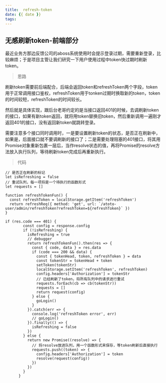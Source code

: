 ```yaml
---
title:  refresh-token 
date: {{ date }}
tags:
---
```



## 无感刷新token-前端部分

最近业务方那边反馈公司的aboss系统使用时会提示登录过期，需要重新登录，比较麻烦；于是项目主管让我们研究一下用户使用过程中token快过期时刷新token。

<!-- more -->

>思路

刷新token需要前后端配合，后端会返回token和refreshToken两个字段，token用于正常调用接口鉴权，refreshToken用于tonken过期时换取新的token，token的时间较短，refreshToken的时间较长。

然后就是具体实现，跟后台老哥约定的是当接口返回401的时候，去调刷新token的接口，如果有新token返回，就将用token替换旧token，然后重新调用一遍刚才返回401的接口，没有返回新token就跳转登录。

需要注意多个接口同时调用时，一是要设置刷新token的状态，是否正在刷新中，如果是，后面接口就不要调刷新的接口了；二是需要处理阻塞的401接口，将其用Promise对象重新包裹一层后，当作resolve状态的值，再将Promise的resolve方法放入执行队列，等待刷新token完成后再重新执行。

>代码

```
// 是否正在刷新的标记
let isRefreshing = false
// 重试队列，每一项将是一个待执行的函数形式
let requests = []

function refreshTokenFun() {
  const refreshToken = localStorage.getItem('refreshToken')
  return refreshReq({ method: 'get', url: `/atoto-user/admin/refreshToken?refreshToken=${refreshToken}` })
}

if (res.code === 401) {
        const config = response.config
        if (!isRefreshing) {
          isRefreshing = true
          // debugger
          return refreshTokenFun().then(res => {
            const { code, data } = res.data
            if (code === 200 && data) {
              const { tokenHead, token, refreshToken } = data
              const tokenStr = tokenHead + token
              setToken(tokenStr)
              localStorage.setItem('refreshToken', refreshToken)
              config.headers['Authorization'] = tokenStr
              // 已经刷新了token，将所有队列中的请求进行重试
              requests.forEach(cb => cb(tokenStr))
              requests = []
              return request(config)
            } else {
              goLogin()
            }
          }).catch(err => {
            console.log('refreshToken error', err)
            // goLogin()
          }).finally(() => {
            isRefreshing = false
          })
        } else {
          return new Promise((resolve) => {
            // 将resolve放进队列，用一个函数形式来保存，等token刷新后直接执行
            requests.push((token) => {
              config.headers['Authorization'] = token
              resolve(request(config))
            })
          })
        }
      }
```
